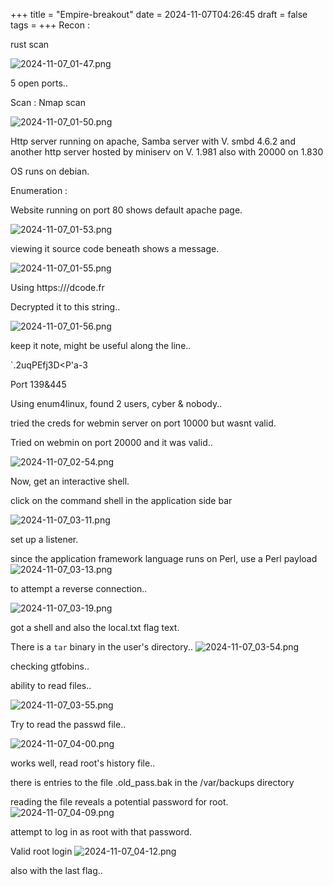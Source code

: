 
+++
title = "Empire-breakout"
date = 2024-11-07T04:26:45
draft = false
tags = 
+++
Recon : 

rust scan

![2024-11-07_01-47.png](/images/2024-11-07_01-47.png)

5 open ports.. 

Scan : 
Nmap scan 

![2024-11-07_01-50.png](/images/2024-11-07_01-50.png)

Http server running on apache, Samba server with V. smbd 4.6.2 and another http server hosted by miniserv on V. 1.981 also with 20000 on 1.830 

OS runs on debian. 


Enumeration :

Website running on port 80 shows default apache page.

![2024-11-07_01-53.png](/images/2024-11-07_01-53.png)

viewing it source code beneath shows a message.

![2024-11-07_01-55.png](/images/2024-11-07_01-55.png)

Using https:///dcode.fr 

Decrypted it to this string..

![2024-11-07_01-56.png](/images/2024-11-07_01-56.png)

keep it note, might be useful along the line..


 `.2uqPEfj3D<P'a-3

Port 139&445


Using enum4linux, found 2 users, cyber & nobody.. 


tried the creds for webmin server on port 10000 but wasnt valid. 


Tried on webmin on port 20000 and it was valid.. 


![2024-11-07_02-54.png](/images/2024-11-07_02-54.png)

Now, get an interactive shell. 

click on the command shell in the application side bar

![2024-11-07_03-11.png](/images/2024-11-07_03-11.png)

set up a listener. 

since the application framework language runs on Perl, use a Perl payload
![2024-11-07_03-13.png](/images/2024-11-07_03-13.png)

to attempt a reverse connection..  

![2024-11-07_03-19.png](/images/2024-11-07_03-19.png)

got a shell and also the local.txt flag text. 

There is a `tar` binary in the user's directory.. ![2024-11-07_03-54.png](/images/2024-11-07_03-54.png)


checking gtfobins.. 

ability to read files..

![2024-11-07_03-55.png](/images/2024-11-07_03-55.png)

Try to read the passwd file..

![2024-11-07_04-00.png](/images/2024-11-07_04-00.png)

works well, read root's history file.. 

there is entries to the file .old_pass.bak in the /var/backups directory

reading the file reveals a potential password for root. 
![2024-11-07_04-09.png](/images/2024-11-07_04-09.png)

attempt to log in as root with that password.

Valid root login 
![2024-11-07_04-12.png](/images/2024-11-07_04-12.png)


also with the last flag..

